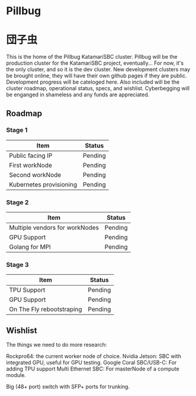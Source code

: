 # Pillbug 
# 団子虫

This is the home of the Pillbug KatamariSBC cluster. Pillbug will be the production cluster for the KatamariSBC project, eventually... For now, it's the only cluster, and so it is the dev cluster.
New development clusters may be brought online, they will have their own github pages if they are public.
Development progress will be cateloged here. Also included will be the cluster roadmap, operational status, specs, and wishlist.
Cyberbegging will be enganged in shameless and any funds are appreciated.

## Roadmap

### Stage 1

Item                    | Status
------------------------|---------------
Public facing IP        | Pending
First workNode          | Pending
Second workNode         | Pending
Kubernetes provisioning | Pending

### Stage 2

Item                           | Status
-------------------------------|---------------
Multiple vendors for workNodes | Pending
GPU Support                    | Pending
Golang for MPI                 | Pending

### Stage 3


Item                      | Status
--------------------------|---------------
TPU Support               | Pending
GPU Support               | Pending
On The Fly rebootstraping | Pending

## Wishlist  
The things we need to do more research:

Rockpro64: the current worker node of choice.
Nvidia Jetson: SBC with integrated GPU, useful for GPU testing.
Google Coral SBC/USB-C: For adding TPU support
Multi Ethernet SBC: For masterNode of a compute module.



Big (48+ port) switch with SFP+ ports for trunking.
